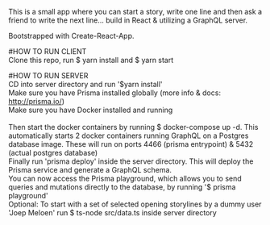 This is a small app where you can start a story, write one line and then ask a friend to write the next line... build in React & utilizing a GraphQL server.

Bootstrapped with Create-React-App.

#HOW TO RUN CLIENT <br>
Clone this repo, run $ yarn install and $ yarn start <br>

#HOW TO RUN SERVER <br>
CD into server directory and run '$yarn install' <br>
Make sure you have Prisma installed globally (more info & docs: http://prisma.io/) <br>
Make sure you have Docker installed and running <br><br>
Then start the docker containers by running $ docker-compose up -d. This automatically starts 2 docker containers running GraphQL on a Postgres database image. These will run on ports 4466 (prisma entrypoint) & 5432 (actual postgres database)<br>
Finally run 'prisma deploy' inside the server directory. This will deploy the Prisma service and generate a GraphQL schema. <br>
You can now access the Prisma playground, which allows you to send queries and mutations directly to the database, by running '$ prisma playground'  <br>
Optional: To start with a set of selected opening storylines by a dummy user 'Joep Meloen' run $ ts-node src/data.ts inside server directory
